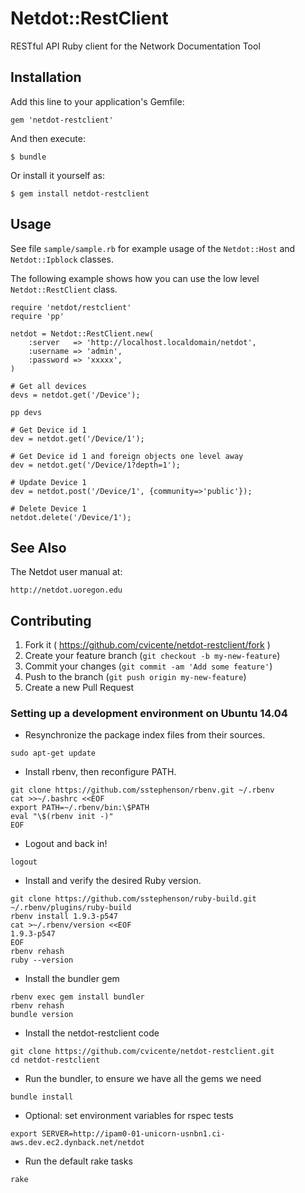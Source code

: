 # Netdot::RestClient

RESTful API Ruby client for the Network Documentation Tool

## Installation

Add this line to your application's Gemfile:

    gem 'netdot-restclient'

And then execute:

    $ bundle

Or install it yourself as:

    $ gem install netdot-restclient

## Usage

See file `sample/sample.rb` for example usage of the `Netdot::Host` and `Netdot::Ipblock` classes.

The following example shows how you can use the low level `Netdot::RestClient` class.

	require 'netdot/restclient'
	require 'pp'

	netdot = Netdot::RestClient.new(
        :server   => 'http://localhost.localdomain/netdot',
        :username => 'admin',
        :password => 'xxxxx',
    )

    # Get all devices
    devs = netdot.get('/Device');

    pp devs

    # Get Device id 1
    dev = netdot.get('/Device/1');

    # Get Device id 1 and foreign objects one level away
    dev = netdot.get('/Device/1?depth=1');

    # Update Device 1
    dev = netdot.post('/Device/1', {community=>'public'});

    # Delete Device 1
    netdot.delete('/Device/1');

## See Also

The Netdot user manual at:

    http://netdot.uoregon.edu

## Contributing

1. Fork it ( https://github.com/cvicente/netdot-restclient/fork )
2. Create your feature branch (`git checkout -b my-new-feature`)
3. Commit your changes (`git commit -am 'Add some feature'`)
4. Push to the branch (`git push origin my-new-feature`)
5. Create a new Pull Request

### Setting up a development environment on Ubuntu 14.04
* Resynchronize the package index files from their sources.
```
sudo apt-get update
```
* Install rbenv, then reconfigure PATH.
```
git clone https://github.com/sstephenson/rbenv.git ~/.rbenv
cat >>~/.bashrc <<EOF
export PATH=~/.rbenv/bin:\$PATH
eval "\$(rbenv init -)"
EOF
```
* Logout and back in!
```
logout
```
* Install and verify the desired Ruby version.
```
git clone https://github.com/sstephenson/ruby-build.git ~/.rbenv/plugins/ruby-build
rbenv install 1.9.3-p547
cat >~/.rbenv/version <<EOF
1.9.3-p547
EOF
rbenv rehash
ruby --version
```
* Install the bundler gem
```
rbenv exec gem install bundler
rbenv rehash
bundle version
```
* Install the netdot-restclient code
```
git clone https://github.com/cvicente/netdot-restclient.git
cd netdot-restclient
```
* Run the bundler, to ensure we have all the gems we need
```
bundle install
```
* Optional: set environment variables for rspec tests
```
export SERVER=http://ipam0-01-unicorn-usnbn1.ci-aws.dev.ec2.dynback.net/netdot
```
* Run the default rake tasks
```
rake
```

